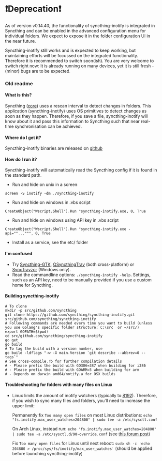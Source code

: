 :exclamation:Deprecation:exclamation:
==========

As of version v0.14.40, the functionality of syncthing-inotify is integrated in Syncthing and can be enabled in the advanced configuration menu for individual folders. We expect to expose it in the folder configuration UI in the near future.

Syncthing-inotify still works and is expected to keep working, but maintaining efforts will be focussed on the integrated functionality. Therefore it is recommended to switch soon(ish). You are very welcome to switch right now: It is already running on many devices, yet it is still fresh - (minor) bugs are to be expected.

### Old readme

#### What is this?
Syncthing ([core](https://github.com/syncthing/syncthing)) uses a rescan interval to detect changes in folders. This application (syncthing-inotify) uses OS primitives to detect changes as soon as they happen. Therefore, if you save a file, syncthing-inotify will know about it and pass this information to Syncthing such that near real-time synchronisation can be achieved.

#### Where do I get it?
Syncthing-inotify binaries are released on [github](https://github.com/syncthing/syncthing-inotify/releases/latest)

#### How do I run it?
Syncthing-inotify will automatically read the Syncthing config if it is found in the standard path.
  * Run and hide on unix in a screen
```
screen -S inotify -dm ./syncthing-inotify
```
  * Run and hide on windows in .vbs script
```
CreateObject("Wscript.Shell").Run "syncthing-inotify.exe, 0, True
```
  * Run and hide on windows using API key in .vbs script
```
CreateObject("Wscript.Shell").Run "syncthing-inotify.exe -api=""...""", 0, True
```
  * Install as a service, see the etc/ folder

#### I'm confused
  * Try [Syncthing-GTK](https://github.com/syncthing/syncthing-gtk), [QSyncthingTray](https://github.com/sieren/QSyncthingTray/releases) (both cross-platform) or [SyncTrayzor](https://github.com/canton7/SyncTrayzor/releases) (Windows only).
  * Read the commandline options: ```./syncthing-inotify -help```. Settings, such as an API key, need to be manually provided if you use a custom home for Syncthing.

#### Building syncthing-inotify
```
# To clone
mkdir -p src/github.com/syncthing
git clone https://github.com/syncthing/syncthing-inotify.git src/github.com/syncthing/syncthing-inotify
# Following commands are needed every time you want to build (unless you use Golang's specific folder structure: C:\src  or ~/src/)
export GOPATH=$(pwd)
cd src/github.com/syncthing/syncthing-inotify
go get
go build
# To tag the build with a version number, use
go build -ldflags "-w -X main.Version `git describe --abbrev=0 --tags`"
# See cross-compile.rb for further compilation details
# - Please prefix the build with GO386=387 when building for i386
# - Please prefix the build with GOARM=5 when building for arm
# - Depends on darwin_amd64/notify.a for OSX builds
```


#### Troubleshooting for folders with many files on Linux
* Linux limits the amount of inotify watchers (typically to [8192](http://stackoverflow.com/a/20355253)). Therefore, if you wish to sync many files and folders, you'll need to increase the upper limit:

  Permanently fix `Too many open files` on most Linux distributions: ```echo "fs.inotify.max_user_watches=204800" | sudo tee -a /etc/sysctl.conf```
  
  On Arch Linux, instead run: ```echo "fs.inotify.max_user_watches=204800" | sudo tee -a /etc/sysctl.d/90-override.conf``` (see [this forum post](https://bbs.archlinux.org/viewtopic.php?id=193020))

  Fix `Too many open files` for Linux until next reboot: ```sudo sh -c 'echo 204800 > /proc/sys/fs/inotify/max_user_watches'``` (should be applied before launching syncthing-inotify)
